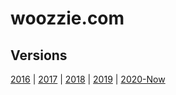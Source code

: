 # woozzie.com

## Versions

[2016](https://chriswoo.me/2016) | [2017](https://chriswoo.me/2017) | [2018](https://chriswoo.me/2018) | [2019](https://chriswoo.me/2019) | [2020-Now](https://chriswoo.me/)
